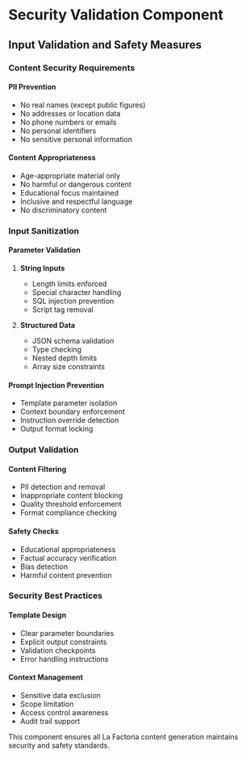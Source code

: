 # Security Validation Component

## Input Validation and Safety Measures

### Content Security Requirements

#### PII Prevention
- No real names (except public figures)
- No addresses or location data
- No phone numbers or emails
- No personal identifiers
- No sensitive personal information

#### Content Appropriateness
- Age-appropriate material only
- No harmful or dangerous content
- Educational focus maintained
- Inclusive and respectful language
- No discriminatory content

### Input Sanitization

#### Parameter Validation
1. **String Inputs**
   - Length limits enforced
   - Special character handling
   - SQL injection prevention
   - Script tag removal

2. **Structured Data**
   - JSON schema validation
   - Type checking
   - Nested depth limits
   - Array size constraints

#### Prompt Injection Prevention
- Template parameter isolation
- Context boundary enforcement
- Instruction override detection
- Output format locking

### Output Validation

#### Content Filtering
- PII detection and removal
- Inappropriate content blocking
- Quality threshold enforcement
- Format compliance checking

#### Safety Checks
- Educational appropriateness
- Factual accuracy verification
- Bias detection
- Harmful content prevention

### Security Best Practices

#### Template Design
- Clear parameter boundaries
- Explicit output constraints
- Validation checkpoints
- Error handling instructions

#### Context Management
- Sensitive data exclusion
- Scope limitation
- Access control awareness
- Audit trail support

This component ensures all La Factoria content generation maintains security and safety standards.